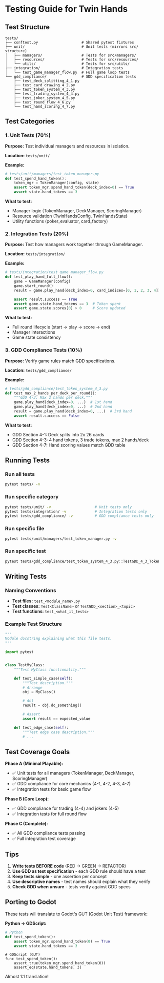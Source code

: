# Testing Guide for Twin Hands

## Test Structure

```
tests/
├── conftest.py                    # Shared pytest fixtures
├── unit/                          # Unit tests (mirrors src/ structure)
│   ├── managers/                  # Tests for src/managers/
│   ├── resources/                 # Tests for src/resources/
│   └── utils/                     # Tests for src/utils/
├── integration/                   # Integration tests
│   └── test_game_manager_flow.py  # Full game loop tests
└── gdd_compliance/                # GDD specification tests
    ├── test_deck_splitting_4_1.py
    ├── test_card_drawing_4_2.py
    ├── test_token_system_4_3.py
    ├── test_trading_system_4_4.py
    ├── test_joker_system_4_5.py
    ├── test_round_flow_4_6.py
    └── test_hand_scoring_4_7.py
```

## Test Categories

### 1. Unit Tests (70%)
**Purpose:** Test individual managers and resources in isolation.

**Location:** `tests/unit/`

**Example:**
```python
# tests/unit/managers/test_token_manager.py
def test_spend_hand_token():
    token_mgr = TokenManager(config, state)
    assert token_mgr.spend_hand_token(deck_index=0) == True
    assert state.hand_tokens == 3
```

**What to test:**
- Manager logic (TokenManager, DeckManager, ScoringManager)
- Resource validation (TwinHandsConfig, TwinHandsState)
- Utility functions (poker_evaluator, card_factory)

### 2. Integration Tests (20%)
**Purpose:** Test how managers work together through GameManager.

**Location:** `tests/integration/`

**Example:**
```python
# tests/integration/test_game_manager_flow.py
def test_play_hand_full_flow():
    game = GameManager(config)
    game.start_round()
    result = game.play_hand(deck_index=0, card_indices=[0, 1, 2, 3, 4])

    assert result.success == True
    assert game.state.hand_tokens == 3  # Token spent
    assert game.state.scores[0] > 0     # Score updated
```

**What to test:**
- Full round lifecycle (start → play → score → end)
- Manager interactions
- Game state consistency

### 3. GDD Compliance Tests (10%)
**Purpose:** Verify game rules match GDD specifications.

**Location:** `tests/gdd_compliance/`

**Example:**
```python
# tests/gdd_compliance/test_token_system_4_3.py
def test_max_2_hands_per_deck_per_round():
    """GDD 4-3: Max 2 hands per deck."""
    game.play_hand(deck_index=0, ...)  # 1st hand
    game.play_hand(deck_index=0, ...)  # 2nd hand
    result = game.play_hand(deck_index=0, ...)  # 3rd hand
    assert result.success == False
```

**What to test:**
- GDD Section 4-1: Deck splits into 2x 26 cards
- GDD Section 4-3: 4 hand tokens, 3 trade tokens, max 2 hands/deck
- GDD Section 4-7: Hand scoring values match GDD table

## Running Tests

### Run all tests
```bash
pytest tests/ -v
```

### Run specific category
```bash
pytest tests/unit/ -v                    # Unit tests only
pytest tests/integration/ -v             # Integration tests only
pytest tests/gdd_compliance/ -v          # GDD compliance tests only
```

### Run specific file
```bash
pytest tests/unit/managers/test_token_manager.py -v
```

### Run specific test
```bash
pytest tests/gdd_compliance/test_token_system_4_3.py::TestGDD_4_3_TokenSystem::test_max_2_hands_per_deck -v
```

## Writing Tests

### Naming Conventions
- **Test files:** `test_<module_name>.py`
- **Test classes:** `Test<ClassName>` or `TestGDD_<section>_<topic>`
- **Test functions:** `test_<what_it_tests>`

### Example Test Structure
```python
"""
Module docstring explaining what this file tests.
"""

import pytest


class TestMyClass:
    """Test MyClass functionality."""

    def test_simple_case(self):
        """Test description."""
        # Arrange
        obj = MyClass()

        # Act
        result = obj.do_something()

        # Assert
        assert result == expected_value

    def test_edge_case(self):
        """Test edge case description."""
        # ...
```

## Test Coverage Goals

**Phase A (Minimal Playable):**
- ✅ Unit tests for all managers (TokenManager, DeckManager, ScoringManager)
- ✅ GDD compliance for core mechanics (4-1, 4-2, 4-3, 4-7)
- ✅ Integration tests for basic game flow

**Phase B (Core Loop):**
- ✅ GDD compliance for trading (4-4) and jokers (4-5)
- ✅ Integration tests for full round flow

**Phase C (Complete):**
- ✅ All GDD compliance tests passing
- ✅ Full integration test coverage

## Tips

1. **Write tests BEFORE code** (RED → GREEN → REFACTOR)
2. **Use GDD as test specification** - each GDD rule should have a test
3. **Keep tests simple** - one assertion per concept
4. **Use descriptive names** - test names should explain what they verify
5. **Check GDD when unsure** - tests verify against GDD specs

## Porting to Godot

These tests will translate to Godot's GUT (Godot Unit Test) framework:

**Python → GDScript:**
```python
# Python
def test_spend_token():
    assert token_mgr.spend_hand_token(0) == True
    assert state.hand_tokens == 3
```

```gdscript
# GDScript (GUT)
func test_spend_token():
    assert_true(token_mgr.spend_hand_token(0))
    assert_eq(state.hand_tokens, 3)
```

Almost 1:1 translation!
